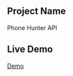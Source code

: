 ## Project Name
Phone Hunter API
## Live Demo
[Demo](https://burhanuddinahmad.github.io/Phone-Hunter-API/)
